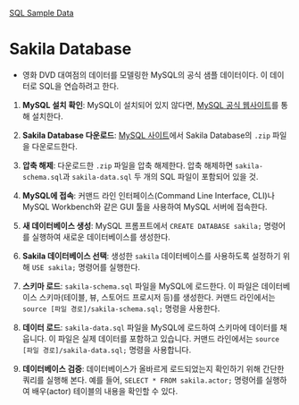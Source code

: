 [SQL Sample Data](https://dev.mysql.com/doc/index-other.html)

# Sakila Database
- 영화 DVD 대여점의 데이터를 모델링한 MySQL의 공식 샘플 데이터이다. 이 데이터로 SQL을 연습하려고 한다.

1. **MySQL 설치 확인**: MySQL이 설치되어 있지 않다면, [MySQL 공식 웹사이트](https://www.mysql.com/)를 통해 설치한다.

2. **Sakila Database 다운로드**:  [MySQL 사이트](https://dev.mysql.com/doc/index-other.html)에서 Sakila Database의 `.zip` 파일을 다운로드한다.

3. **압축 해제**: 다운로드한 `.zip` 파일을 압축 해제한다. 압축 해제하면 `sakila-schema.sql`과 `sakila-data.sql` 두 개의 SQL 파일이 포함되어 있을 것.

4. **MySQL에 접속**: 커맨드 라인 인터페이스(Command Line Interface, CLI)나 MySQL Workbench와 같은 GUI 툴을 사용하여 MySQL 서버에 접속한다.

5. **새 데이터베이스 생성**: MySQL 프롬프트에서 `CREATE DATABASE sakila;` 명령어를 실행하여 새로운 데이터베이스를 생성한다.

6. **Sakila 데이터베이스 선택**: 생성한 `sakila` 데이터베이스를 사용하도록 설정하기 위해 `USE sakila;` 명령어를 실행한다.

7. **스키마 로드**: `sakila-schema.sql` 파일을 MySQL에 로드한다. 이 파일은 데이터베이스 스키마(테이블, 뷰, 스토어드 프로시저 등)를 생성한다. 커맨드 라인에서는 `source [파일 경로]/sakila-schema.sql;` 명령을 사용한다.

8. **데이터 로드**: `sakila-data.sql` 파일을 MySQL에 로드하여 스키마에 데이터를 채웁니다. 이 파일은 실제 데이터를 포함하고 있습니다. 커맨드 라인에서는 `source [파일 경로]/sakila-data.sql;` 명령을 사용합니다.

9. **데이터베이스 검증**: 데이터베이스가 올바르게 로드되었는지 확인하기 위해 간단한 쿼리를 실행해 본다. 예를 들어, `SELECT * FROM sakila.actor;` 명령어를 실행하여 배우(actor) 테이블의 내용을 확인할 수 있다.